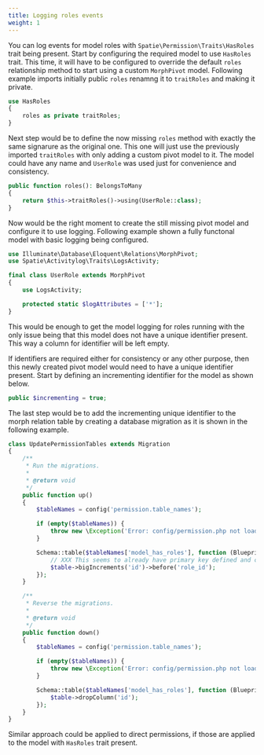 ```yaml
---
title: Logging roles events
weight: 1
---
```


You can log events for model roles with `Spatie\Permission\Traits\HasRoles` trait being present. Start by configuring the required model to use `HasRoles` trait. This time, it will have to be configured to override the default `roles` relationship method to start using a custom `MorphPivot` model. Following example imports initially public `roles` renamng it to `traitRoles` and making it private.

```php
use HasRoles
{
    roles as private traitRoles;
}
```

Next step would be to define the now missing `roles` method with exactly the same signarure as the original one. This one will just use the previously imported `traitRoles` with only adding a custom pivot model to it. The model could have any name and `UserRole` was used just for convenience and consistency.

```php
public function roles(): BelongsToMany
{
    return $this->traitRoles()->using(UserRole::class);
}
```

Now would be the right moment to create the still missing pivot model and configure it to use logging. Following example shown a fully functonal model with basic logging being configured.

```php
use Illuminate\Database\Eloquent\Relations\MorphPivot;
use Spatie\Activitylog\Traits\LogsActivity;

final class UserRole extends MorphPivot
{
    use LogsActivity;

    protected static $logAttributes = ['*'];
}
```

This would be enough to get the model logging for roles running with the only issue being that this model does not have a unique identifier present. This way a column for identifier will be left empty.

If identifiers are required either for consistency or any other purpose, then this newly created pivot model would need to have a unique identifier present. Start by defining an incrementing identifier for the model as shown below.

```php
public $incrementing = true;
```

The last step would be to add the incrementing unique identifier to the morph relation table by creating a database migration as it is shown in the following example.

```php
class UpdatePermissionTables extends Migration
{
    /**
     * Run the migrations.
     *
     * @return void
     */
    public function up()
    {
        $tableNames = config('permission.table_names');

        if (empty($tableNames)) {
            throw new \Exception('Error: config/permission.php not loaded. Run [php artisan config:clear] and try again.');
        }

        Schema::table($tableNames['model_has_roles'], function (Blueprint $table) {
            // XXX This seems to already have primary key defined and could raise an error
            $table->bigIncrements('id')->before('role_id');
        });
    }

    /**
     * Reverse the migrations.
     *
     * @return void
     */
    public function down()
    {
        $tableNames = config('permission.table_names');

        if (empty($tableNames)) {
            throw new \Exception('Error: config/permission.php not loaded. Run [php artisan config:clear] and try again.');
        }

        Schema::table($tableNames['model_has_roles'], function (Blueprint $table) {
            $table->dropColumn('id');
        });
    }
}
```

Similar approach could be applied to direct permissions, if those are applied to the model with `HasRoles` trait present.
